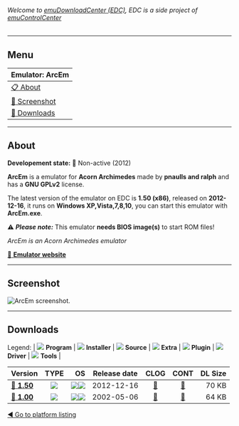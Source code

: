 ###### Welcome to [emuDownloadCenter (EDC)](https://github.com/PhoenixInteractiveNL/emuDownloadCenter/wiki/), EDC is a side project of [emuControlCenter](https://github.com/PhoenixInteractiveNL/emuControlCenter/wiki/)
***
## Menu
| **Emulator: ArcEm** |
|:---------|
| [:clipboard: About](#about) |
| [:sunrise: Screenshot](#screenshot) |
| [:floppy_disk: Downloads](#downloads) |
***
## About
**Developement state:** :red_circle: Non-active (2012)

**ArcEm** is a emulator for **Acorn Archimedes** made by **pnaulls and ralph** and has a **GNU GPLv2** license.

The latest version of the emulator on EDC is **1.50 (x86)**, released on **2012-12-16**, it runs on **Windows XP,Vista,7,8,10**, you can start this emulator with **ArcEm.exe**.

:warning: _**Please note:**_ This emulator **needs BIOS image(s)** to start ROM files!

_ArcEm is an Acorn Archimedes emulator_

[:link: **Emulator website**](http://arcem.sourceforge.net/)
***
## Screenshot
![](https://raw.githubusercontent.com/PhoenixInteractiveNL/emuDownloadCenter/master/hooks/arcem/emulator_screen_01.jpg "ArcEm screenshot.")
***
## Downloads
Legend:
| ![](https://raw.githubusercontent.com/wiki/PhoenixInteractiveNL/emuDownloadCenter/images_misc/icon_program_24.png) **Program** | 
![](https://raw.githubusercontent.com/wiki/PhoenixInteractiveNL/emuDownloadCenter/images_misc/icon_installer_24.png) **Installer** | 
![](https://raw.githubusercontent.com/wiki/PhoenixInteractiveNL/emuDownloadCenter/images_misc/icon_source_code_24.png) **Source** | 
![](https://raw.githubusercontent.com/wiki/PhoenixInteractiveNL/emuDownloadCenter/images_misc/icon_extra_24.png) **Extra** | 
![](https://raw.githubusercontent.com/wiki/PhoenixInteractiveNL/emuDownloadCenter/images_misc/icon_plugin_24.png) **Plugin** | 
![](https://raw.githubusercontent.com/wiki/PhoenixInteractiveNL/emuDownloadCenter/images_misc/icon_driver_24.png) **Driver** | 
![](https://raw.githubusercontent.com/wiki/PhoenixInteractiveNL/emuDownloadCenter/images_misc/icon_tool_24.png) **Tools** | 
 
| Version | TYPE | OS | Release date | CLOG | CONT | DL Size |
|:--------|:----:|---:|:------------:|:----:|:----:|--------:|
| [:floppy_disk: **1.50**](https://github.com/PhoenixInteractiveNL/edc-repo0005/raw/master/arcem/1.50.7z) | ![](https://raw.githubusercontent.com/wiki/PhoenixInteractiveNL/emuDownloadCenter/images_misc/icon_program_24.png) | ![](https://raw.githubusercontent.com/wiki/PhoenixInteractiveNL/emuDownloadCenter/images_misc/logo_windows_24.png)![](https://raw.githubusercontent.com/wiki/PhoenixInteractiveNL/emuDownloadCenter/images_misc/icon_32-bit_24.png) | 2012-12-16 | [:page_facing_up:](https://github.com/PhoenixInteractiveNL/edc-repo0005/blob/master/arcem/1.50_changelog.txt) | [:mag_right:](https://github.com/PhoenixInteractiveNL/edc-repo0005/blob/master/arcem/1.50_contents.txt) | 70 KB |
| [:floppy_disk: **1.00**](https://github.com/PhoenixInteractiveNL/edc-repo0005/raw/master/arcem/1.00.7z) | ![](https://raw.githubusercontent.com/wiki/PhoenixInteractiveNL/emuDownloadCenter/images_misc/icon_program_24.png) | ![](https://raw.githubusercontent.com/wiki/PhoenixInteractiveNL/emuDownloadCenter/images_misc/logo_windows_24.png)![](https://raw.githubusercontent.com/wiki/PhoenixInteractiveNL/emuDownloadCenter/images_misc/icon_32-bit_24.png) | 2002-05-06 | [:page_facing_up:](https://github.com/PhoenixInteractiveNL/edc-repo0005/blob/master/arcem/1.00_changelog.txt) | [:mag_right:](https://github.com/PhoenixInteractiveNL/edc-repo0005/blob/master/arcem/1.00_contents.txt) | 64 KB |

[:arrow_backward: Go to platform listing](https://github.com/PhoenixInteractiveNL/emuDownloadCenter/wiki/EDC-Platform-List)
